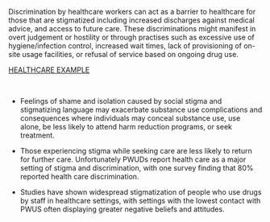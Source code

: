 <!-- Section Level Feedback -->
<markdown-container>
  <markdown-column size="1"  style="padding-right: 3em">

  Discrimination by healthcare workers can act as a barrier to healthcare for those that are stigmatized including increased discharges against medical advice, and access to future care. These discriminations might manifest in overt judgement or hostility or through practises such as excessive use of hygiene/infection control, increased wait times, lack of provisioning of on-site usage facilities, or refusal of service based on ongoing drug use.

[HEALTHCARE EXAMPLE](#test)


  </markdown-column>
  
  <markdown-column size="1" style="padding-left: 3em">
  
- Feelings of shame and isolation caused by social stigma and stigmatizing language may exacerbate substance use complications and consequences where individuals may conceal substance use, use alone, be less likely to attend harm reduction programs, or seek treatment.
- Those experiencing stigma while seeking care are less likely to return for further care. Unfortunately PWUDs report health care as a major setting of stigma and discrimination, with one survey finding that 80% reported health care discrimination. 
- Studies have shown widespread stigmatization of people who use drugs by staff in healthcare settings, with settings with the lowest contact with PWUS often displaying greater negative beliefs and attitudes.

  </markdown-column>
</markdown-container>